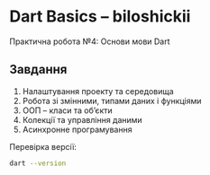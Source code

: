 # Dart Basics – biloshickii

Практична робота №4: Основи мови Dart

## Завдання
1. Налаштування проекту та середовища
2. Робота зі змінними, типами даних і функціями
3. ООП – класи та об’єкти
4. Колекції та управління даними
5. Асинхронне програмування

Перевірка версії:
```bash
dart --version

